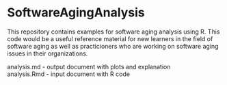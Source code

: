 # SoftwareAgingAnalysis

This repository contains examples for software aging analysis using R. This code would be a useful reference material for new learners in the field of software aging as well as practicioners who are working on software aging issues in their organizations. 

analysis.md - output document with plots and explanation  
analysis.Rmd - input document with R code

